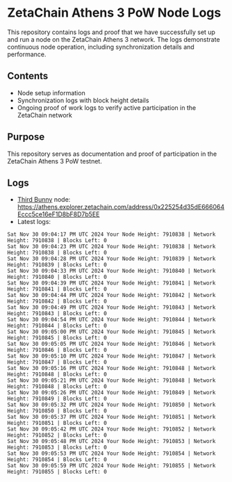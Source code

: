 # ZetaChain Athens 3 PoW Node Logs
This repository contains logs and proof that we have successfully set up and run a node on the ZetaChain Athens 3 network. The logs demonstrate continuous node operation, including synchronization details and performance.

## Contents
- Node setup information
- Synchronization logs with block height details
- Ongoing proof of work logs to verify active participation in the ZetaChain network

## Purpose
This repository serves as documentation and proof of participation in the ZetaChain Athens 3 PoW testnet.

## Logs

- [Third Bunny](https://thirdbunny.xyz/) node: https://athens.explorer.zetachain.com/address/0x225254d35dE666064Eccc5ce16eF1D8bF8D7b5EE
- Latest logs:
```
Sat Nov 30 09:04:17 PM UTC 2024 Your Node Height: 7910838 | Network Height: 7910838 | Blocks Left: 0
Sat Nov 30 09:04:23 PM UTC 2024 Your Node Height: 7910838 | Network Height: 7910838 | Blocks Left: 0
Sat Nov 30 09:04:28 PM UTC 2024 Your Node Height: 7910839 | Network Height: 7910839 | Blocks Left: 0
Sat Nov 30 09:04:33 PM UTC 2024 Your Node Height: 7910840 | Network Height: 7910840 | Blocks Left: 0
Sat Nov 30 09:04:39 PM UTC 2024 Your Node Height: 7910841 | Network Height: 7910841 | Blocks Left: 0
Sat Nov 30 09:04:44 PM UTC 2024 Your Node Height: 7910842 | Network Height: 7910842 | Blocks Left: 0
Sat Nov 30 09:04:49 PM UTC 2024 Your Node Height: 7910843 | Network Height: 7910843 | Blocks Left: 0
Sat Nov 30 09:04:54 PM UTC 2024 Your Node Height: 7910844 | Network Height: 7910844 | Blocks Left: 0
Sat Nov 30 09:05:00 PM UTC 2024 Your Node Height: 7910845 | Network Height: 7910845 | Blocks Left: 0
Sat Nov 30 09:05:05 PM UTC 2024 Your Node Height: 7910846 | Network Height: 7910846 | Blocks Left: 0
Sat Nov 30 09:05:10 PM UTC 2024 Your Node Height: 7910847 | Network Height: 7910847 | Blocks Left: 0
Sat Nov 30 09:05:16 PM UTC 2024 Your Node Height: 7910848 | Network Height: 7910848 | Blocks Left: 0
Sat Nov 30 09:05:21 PM UTC 2024 Your Node Height: 7910848 | Network Height: 7910848 | Blocks Left: 0
Sat Nov 30 09:05:26 PM UTC 2024 Your Node Height: 7910849 | Network Height: 7910849 | Blocks Left: 0
Sat Nov 30 09:05:32 PM UTC 2024 Your Node Height: 7910850 | Network Height: 7910850 | Blocks Left: 0
Sat Nov 30 09:05:37 PM UTC 2024 Your Node Height: 7910851 | Network Height: 7910851 | Blocks Left: 0
Sat Nov 30 09:05:42 PM UTC 2024 Your Node Height: 7910852 | Network Height: 7910852 | Blocks Left: 0
Sat Nov 30 09:05:48 PM UTC 2024 Your Node Height: 7910853 | Network Height: 7910853 | Blocks Left: 0
Sat Nov 30 09:05:53 PM UTC 2024 Your Node Height: 7910854 | Network Height: 7910854 | Blocks Left: 0
Sat Nov 30 09:05:59 PM UTC 2024 Your Node Height: 7910855 | Network Height: 7910855 | Blocks Left: 0
```
